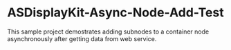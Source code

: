# ASDisplayKit-Async-Node-Add-Test
This sample project demostrates adding subnodes to a container node asynchronously after getting data from web service.

